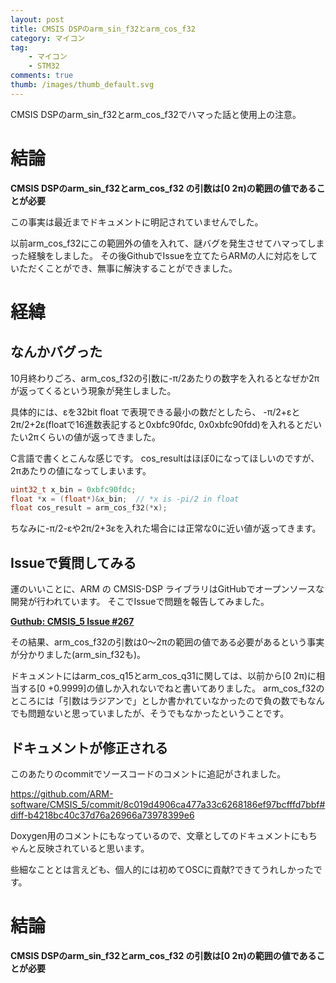 ```yaml
---
layout: post
title: CMSIS DSPのarm_sin_f32とarm_cos_f32
category: マイコン
tag:
    - マイコン
    - STM32
comments: true
thumb: /images/thumb_default.svg
---
```

CMSIS DSPのarm_sin_f32とarm_cos_f32でハマった話と使用上の注意。


# 結論
**CMSIS DSPのarm_sin_f32とarm_cos_f32 の引数は[0 2π)の範囲の値であることが必要**

この事実は最近までドキュメントに明記されていませんでした。

以前arm_cos_f32にこの範囲外の値を入れて、謎バグを発生させてハマってしまった経験をしました。
その後GithubでIssueを立てたらARMの人に対応をしていただくことができ、無事に解決することができました。


# 経緯
## なんかバグった
10月終わりごろ、arm_cos_f32の引数に-π/2あたりの数字を入れるとなぜか2πが返ってくるという現象が発生しました。

具体的には、εを32bit float で表現できる最小の数だとしたら、
-π/2+εと2π/2+2ε(floatで16進数表記すると0xbfc90fdc, 0x0xbfc90fdd)を入れるとだいたい2πくらいの値が返ってきました。

C言語で書くとこんな感じです。
cos_resultはほぼ0になってほしいのですが、2πあたりの値になってしまいます。

```c
uint32_t x_bin = 0xbfc90fdc;
float *x = (float*)&x_bin;  // *x is -pi/2 in float
float cos_result = arm_cos_f32(*x);
```

ちなみに-π/2-εや2π/2+3εを入れた場合には正常な0に近い値が返ってきます。


## Issueで質問してみる
運のいいことに、ARM の CMSIS-DSP ライブラリはGitHubでオープンソースな開発が行われています。
そこでIssueで問題を報告してみました。

[**Guthub: CMSIS_5 Issue #267**](https://github.com/ARM-software/CMSIS_5/issues/267)

その結果、arm_cos_f32の引数は0～2πの範囲の値である必要があるという事実が分かりました(arm_sin_f32も)。

ドキュメントにはarm_cos_q15とarm_cos_q31に関しては、以前から[0 2π)に相当する[0 +0.9999]の値しか入れないでねと書いてありました。
arm_cos_f32のところには「引数はラジアンで」としか書かれていなかったので負の数でもなんでも問題ないと思っていましたが、そうでもなかったということです。


## ドキュメントが修正される
このあたりのcommitでソースコードのコメントに追記がされました。

https://github.com/ARM-software/CMSIS_5/commit/8c019d4906ca477a33c6268186ef97bcfffd7bbf#diff-b4218bc40c37d76a26966a73978399e6

Doxygen用のコメントにもなっているので、文章としてのドキュメントにもちゃんと反映されていると思います。


些細なこととは言えども、個人的には初めてOSCに貢献?できてうれしかったです。


# 結論
**CMSIS DSPのarm_sin_f32とarm_cos_f32 の引数は[0 2π)の範囲の値であることが必要**
